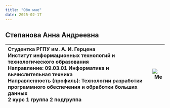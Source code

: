```yaml
---
title: "Обо мне"
date: 2025-02-17
---
```


## Степанова Анна Андреевна

| Студентка РГПУ им. А. И. Герцена <br> Институт информационных технологий и технологического образования <br> Направление: 09.03.01 Информатика и вычислительная техника <br> Направленность (профиль): Технологии разработки программного обеспечения и обработки больших данных <br> 2 курс 1 группа 2 подгруппа | ![Me](img/author.jpg) |
|:-|-:|




